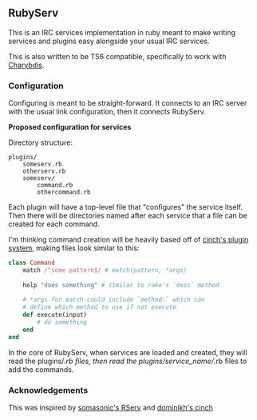 ## RubyServ

This is an IRC services implementation in ruby meant to make writing services and plugins easy alongside your usual IRC services.

This is also written to be TS6 compatible, specifically to work with [Charybdis](http://www.atheme.org/project/charybdis).

### Configuration

Configuring is meant to be straight-forward. It connects to an IRC server with the usual link configuration, then it connects
RubyServ.

**Proposed configuration for services**

Directory structure:

```text
plugins/
    someserv.rb
    otherserv.rb
    someserv/
        command.rb
        othercommand.rb
```

Each plugin will have a top-level file that "configures" the service itself. Then there will be directories named after each service that a file can be created for each command.

I'm thinking command creation will be heavily based off of [cinch's plugin system](https://github.com/cinchrb/cinch/tree/master/examples/plugins), making files look similar to this:

```ruby
class Command
	match /^some pattern$/ # match(pattern, *args)
    
    help "does something" # similar to rake's `desc` method
    
    # *args for match could include `method:` which can 
    # define which method to use if not execute
    def execute(input)
   	    # do something
    end
end
```

In the core of RubyServ, when services are loaded and created, they will read the plugins/*.rb files, then read the plugins/service_name/*.rb files to add the commands.

### Acknowledgements

This was inspired by [somasonic's RServ](https://github.com/somasonic/RServ) and [dominikh's cinch](https://github.com/cinchrb/cinch)
